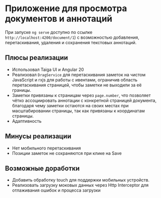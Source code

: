 # Приложение для просмотра документов и аннотаций

При запуске `ng serve` доступно по ссылке `http://localhost:4200/document/1`) с возможностью добавления, перетаскивания,
удаления и сохранения текстовых аннотаций.

## Плюсы реализации
- Использовал Taiga UI и Angular 20
- Реализовал `DragService` для перетаскивания заметок на чистом JavaScript и rxjs для работы с ивентами, 
ограничив область перетаскивания страницей, чтобы заметки не выходили за её границы.
- Заметки привязаны к страницам через `page.number`, что позволяет чётко ассоциировать аннотации 
с конкретной страницей документа, благодаря чему заметки остаются на своих местах при масштабировании страницы, так как привязаны к координатам страницы.
- Адаптивность

## Минусы реализации
- Нет мобильного перетаскивания
- Позиции заметок не сохраняются при клике на Save

## Возможные доработки
- Добавить обработку touch для поддержки мобильных устройств.
- Реализовать загрузку моковых данных через Http Interceptor для отлаживания ошибок и процесса загрузки
